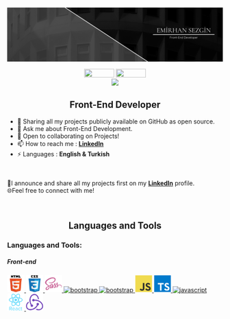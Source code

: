 ![logo](https://github.com/emirsezginn/emirsezginn/blob/main/banner)

<p align="center">
<a href="https://www.linkedin.com/in/emirhan-sezgin-b1b592315/"><img src="https://img.shields.io/badge/linkedin-%230077B5.svg?style=for-the-badge&logo=linkedin&logoColor=white" width="70" height="20" /></a>
<a href="https://medium.com/@sezginemirhan29"><img src="https://img.shields.io/badge/Medium-12100E?style=for-the-badge&logo=medium&logoColor=white" width="70" height="20" /></a>


<br>
<img src="https://komarev.com/ghpvc/?username=emirsezginn"/>
</p>

<h2 align="center">Front-End Developer</h2>

- 📌 Sharing all my projects publicly available on GitHub as open source.
- 💬 Ask me about Front-End Development.
- 🤝 Open to collaborating on Projects!
- 📫 How to reach me : [**LinkedIn**](https://www.linkedin.com/in/emirhan-sezgin-b1b592315/)
- ⚡ Languages : **English & Turkish**
 
<br> 



📢I announce and share all my projects first on my [**LinkedIn**]((https://www.linkedin.com/in/emirhan-sezgin-b1b592315/)) profile. <br>
🌐Feel free to connect with me!


<br>

<h2 align="center"> Languages and Tools</h2>

<h3 align="left">Languages and Tools:</h3>

<h5>Front-end</h5>
<p align="left">
  <a href="https://www.w3.org/html/" target="_blank">
    <img
      src="https://raw.githubusercontent.com/devicons/devicon/master/icons/html5/html5-original-wordmark.svg"
      alt="html5"
      width="40"
      height="40"
    />
  </a>
  <a href="https://www.w3schools.com/css/" target="_blank">
    <img
      src="https://raw.githubusercontent.com/devicons/devicon/master/icons/css3/css3-original-wordmark.svg"
      alt="css3"
      width="40"
      height="40"
    />
  </a>
  <a href="https://sass-lang.com" target="_blank">
    <img
      src="https://raw.githubusercontent.com/devicons/devicon/master/icons/sass/sass-original.svg"
      alt="sass"
      width="40"
      height="40"
    />
  </a>

  <a href="https://getbootstrap.com" target="_blank">
    <img
      src="https://upload.wikimedia.org/wikipedia/commons/b/b2/Bootstrap_logo.svg"
      alt="bootstrap"
      width="40"
      height="40"
    />
  </a>
 
  <a href="https://tailwindcss.com/" target="_blank">
    <img
      src="https://upload.wikimedia.org/wikipedia/commons/d/d5/Tailwind_CSS_Logo.svg"
      alt="bootstrap"
      width="40"
      height="40"
    />
  </a>
  <a
    href="https://developer.mozilla.org/en-US/docs/Web/JavaScript" target="_blank"
  >
    <img
      src="https://raw.githubusercontent.com/devicons/devicon/master/icons/javascript/javascript-original.svg"
      alt="javascript"
      width="40"
      height="40"
    />
  </a>
   <a href="https://www.typescriptlang.org/" target="_blank">
    <img
      src="https://raw.githubusercontent.com/devicons/devicon/master/icons/typescript/typescript-original.svg"
      alt="typescript"
      width="40"
      height="40"
    />
  </a>
  <a
    href="https://jquery.com/" target="_blank">
    <img
      src="https://upload.wikimedia.org/wikipedia/commons/6/61/JQuery_icon.svg"
      alt="javascript"
      width="40"
      height="40"
    />
  </a>
 

  <a href="https://reactjs.org/" target="_blank">
    <img
      src="https://raw.githubusercontent.com/devicons/devicon/master/icons/react/react-original-wordmark.svg"
      alt="react"
      width="40"
      height="40"
    />
  </a>
  <a href="https://redux.js.org" target="_blank">
    <img
      src="https://raw.githubusercontent.com/devicons/devicon/master/icons/redux/redux-original.svg"
      alt="redux"
      width="40"
      height="40"
    />
  </a>

</p>
